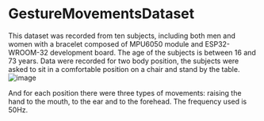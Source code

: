 # GestureMovementsDataset
This dataset was recorded from ten subjects, including both men and women with a bracelet composed of MPU6050 module and ESP32-WROOM-32 development board. The age of the subjects is between 16 and 73 years. 
Data were recorded for two body position, the subjects were asked to sit in a comfortable position on a chair and stand by the table.
![image](https://github.com/RazailaAlexandra/GestureMovementsDataset/assets/49149499/cba4c3aa-2d15-471d-9412-b1a23b57de47)


And for each position there were three types of movements: raising the hand to the mouth, to the ear and to the forehead. 
The frequency used is 50Hz.
